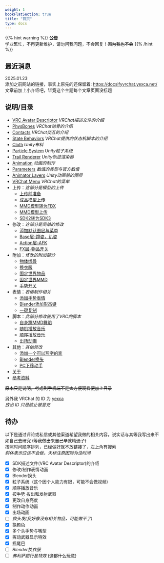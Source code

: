 ```yaml
---
weight: 1
bookFlatSection: true
title: "首页"
type: docs
---
```


{{% hint warning %}}
**公告**  
学业繁忙，不再更新维护，请勿问我问题，不会回复！~~因为我也不会~~
{{% /hint %}}

## 最近消息

2025.01.23  
添加之前网站的链接，事实上原先的还保留着: <https://docsifyvrchat.yexca.net/>  
文章前加上小介绍吧，毕竟这个主题每个文章页面没标题

## 说明/目录

* [VRC Avatar Descriptor](/div/vrc_avatar_descriptor/) *VRChat描述文件的介绍*
* [PhysBones](/dynamics/physbones/) *VRChat动骨的介绍*
* [Contacts](/dynamics/contacts/) *VRChat交互的介绍*
* [State Behaviors](/div/state_behaviors/) *VRChat提供的状态机脚本的介绍*
* [Cloth](/div/cloth/) *Unity布料*
* [Particle System](/div/particle_system/) *Unity粒子系统*
* [Trail Renderer](/div/trail_renderer/) *Unity轨迹渲染器*
* [Animation](/summary/anime/) *动画的制作*
* [Parameters](/summary/parameters/) *数值的类型与官方数值*
* [Animator Layers](/summary/layers/) *Unity动画器的图层*
* [VRChat Menu](/summary/menu/) *VRChat的菜单*
* 上传：*这部分是模型的上传*
  * [上传前准备](/upload/prepare/)
  * [成品模型上传](/upload/upload/)
  * [MMD模型转为FBX](/upload/mmd_to_fbx/)
  * [MMD模型上传](/upload/mmd_upload/)
  * [SDK2转为SDK3](/upload/sdk2_to_sdk3/)
* 修改：*这部分是简单的修改*
  * [添加默认图层与菜单](/editing/playable_layers/)
  * [Base层-蹲姿，趴姿](/editing/base/)
  * [Action层-AFK](/editing/afk/)
  * [FX层-物品开关](/editing/switch/)
* 附加：*修改的附加部分*
  * [物体绑骨](/additional/tied_bones/)
  * [换衣服](/additional/change_clothes/)
  * [固定世界物品](/additional/set_object/)
  * [固定世界MMD](/additional/set_mmd/)
  * [手势开关](/additional/gesture/)
* 表情：*表情制作相关*
  * [添加手势表情](/emote/emote_anim/)
  * [Blender添加形态键](/emote/add_blendershapes/)
  * [一键复制](/emote/pumkin_tools/)
* 脚本：*此部分修改使用了VRC的脚本*
  * [自身跳MMD舞蹈](/script/self_mmd/)
  * [随机播放音乐](/script/shuffle_playback/)
  * [顺序播放音乐](/script/play_in_order/)
  * [出场动画](/script/start/)
* 其他：*其他修改*
  * [添加一个可以写字的笔](/other/vrlabs_marker/)
  * [Blender换头](/other/blender_change_head/)
  * [PC下移动手](/other/pc_arm_moving/)
* [关于](/about/)
* [参考资料](/references/)

~~原本只是说明，考虑到手机端不是太方便观看便加上目录~~  

另外我 VRChat 的 ID 为 [yexca](https://vrchat.com/home/user/usr_16490da9-3083-4d90-baab-f19d939c2732)  
*放出 ID 只是防止被冒充*

## 待办

以下是通过评论或私信或其他渠道希望我做的相关内容，说实话与其等我写出来不如自己去研究 ~~(等我做出来自己早就精通了)~~  
按照时间顺序排列，已经做好就不放链接了，左上角有搜索  
*斜体表示应该不会做，未标注原因则为没时间*

* [x] SDK描述文件(VRC Avatar Descriptor)的介绍
* [x] 修改/制作表情动画
* [X] Blender换头
* [X] 粒子系统（这个因个人能力有限，可能不会做视频）
* [X] 顺序播放音乐
* [X] 按手势 拔出和发射武器
* [X] 更改自身亮度
* [X] 制作动作动画
* [X] 出场动画
* [ ] *换头发(我好像没有相关物品，可能做不了)*
* [X] 换颜色
* [X] 多个头手势与嘴型
* [X] 挥动武器显示特效
* [X] 摇尾巴  
* [ ] *Blender换衣服*
* [ ] *弗利萨超行星特效* ~~(这都什么玩意)~~
